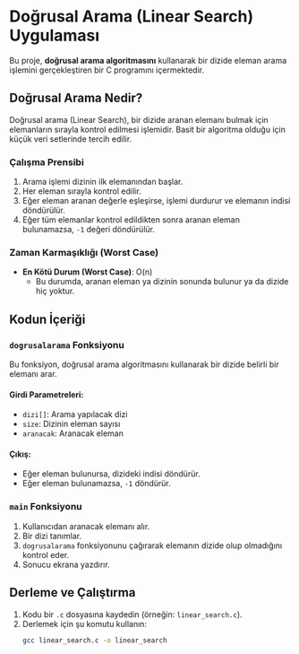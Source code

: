 # Doğrusal Arama (Linear Search) Uygulaması

Bu proje, **doğrusal arama algoritmasını** kullanarak bir dizide eleman arama işlemini gerçekleştiren bir C programını içermektedir.

## Doğrusal Arama Nedir?

Doğrusal arama (Linear Search), bir dizide aranan elemanı bulmak için elemanların sırayla kontrol edilmesi işlemidir. Basit bir algoritma olduğu için küçük veri setlerinde tercih edilir.

### Çalışma Prensibi

1. Arama işlemi dizinin ilk elemanından başlar.
2. Her eleman sırayla kontrol edilir.
3. Eğer eleman aranan değerle eşleşirse, işlemi durdurur ve elemanın indisi döndürülür.
4. Eğer tüm elemanlar kontrol edildikten sonra aranan eleman bulunamazsa, `-1` değeri döndürülür.

### Zaman Karmaşıklığı (Worst Case)

- **En Kötü Durum (Worst Case)**: O(n)  
  - Bu durumda, aranan eleman ya dizinin sonunda bulunur ya da dizide hiç yoktur.

## Kodun İçeriği

### `dogrusalarama` Fonksiyonu

Bu fonksiyon, doğrusal arama algoritmasını kullanarak bir dizide belirli bir elemanı arar.

#### Girdi Parametreleri:

- `dizi[]`: Arama yapılacak dizi
- `size`: Dizinin eleman sayısı
- `aranacak`: Aranacak eleman

#### Çıkış:

- Eğer eleman bulunursa, dizideki indisi döndürür.
- Eğer eleman bulunamazsa, `-1` döndürür.

### `main` Fonksiyonu

1. Kullanıcıdan aranacak elemanı alır.
2. Bir dizi tanımlar.
3. `dogrusalarama` fonksiyonunu çağırarak elemanın dizide olup olmadığını kontrol eder.
4. Sonucu ekrana yazdırır.

## Derleme ve Çalıştırma

1. Kodu bir `.c` dosyasına kaydedin (örneğin: `linear_search.c`).
2. Derlemek için şu komutu kullanın:
   ```bash
   gcc linear_search.c -o linear_search
